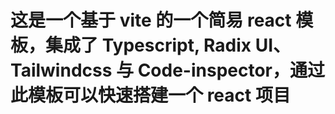 # 这是一个基于 vite 的一个简易 react 模板，集成了 Typescript, Radix UI、Tailwindcss 与 Code-inspector，通过此模板可以快速搭建一个 react 项目
